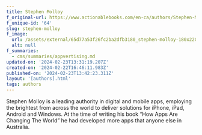 ```yaml
---
title: Stephen Molloy
f_original-url: https://www.actionablebooks.com/en-ca/authors/Stephen-Molloy/
f_unique-id: '64'
slug: stephen-molloy
f_image:
  url: /assets/external/65d77a53f26fc2ba2dfb3180_stephen-molloy-180x220.jpeg
  alt: null
f_summaries:
  - cms/summaries/appvertising.md
updated-on: '2024-02-23T13:31:19.207Z'
created-on: '2024-02-22T16:46:11.983Z'
published-on: '2024-02-23T13:42:23.311Z'
layout: '[authors].html'
tags: authors
---
```


Stephen Molloy is a leading authority in digital and mobile apps, employing the brightest from across the world to deliver solutions for iPhone, iPad, Android and Windows. At the time of writing his book “How Apps Are Changing The World” he had developed more apps that anyone else in Australia.
